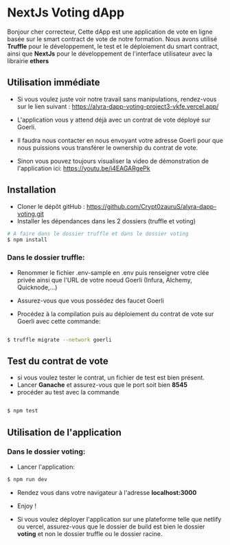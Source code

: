 # NextJs Voting dApp

Bonjour cher correcteur,
Cette dApp est une application de vote en ligne basée sur le smart contract de vote de notre formation.
Nous avons utilisé **Truffle** pour le développement, le test et le déploiement du smart contract, ainsi que **NextJs** pour le développement de l'interface utilisateur avec la librairie **ethers**

## Utilisation immédiate

- Si vous voulez juste voir notre travail sans manipulations, rendez-vous sur le lien suivant : https://alyra-dapp-voting-project3-vkfe.vercel.app/

- L'application vous y attend déjà avec un contrat de vote déployé sur Goerli.
- Il faudra nous contacter en nous envoyant votre adresse Goerli pour que nous puissions vous transférer le ownership du contrat de vote.
- Sinon vous pouvez toujours visualiser la video de démonstration de l'application ici: https://youtu.be/i4EAGARgePk

## Installation

- Cloner le dépôt gitHub : https://github.com/Crypt0zauruS/alyra-dapp-voting.git
- Installer les dépendances dans les 2 dossiers (truffle et voting)

```sh
# A faire dans le dossier truffle et dans le dossier voting
$ npm install

```

### Dans le dossier truffle:

- Renommer le fichier .env-sample en .env puis renseigner votre clée privée ainsi que l'URL de votre noeud Goerli (Infura, Alchemy, Quicknode,...)

- Assurez-vous que vous possédez des faucet Goerli

- Procédez à la compilation puis au déploiement du contrat de vote sur Goerli avec cette commande:

```sh

$ truffle migrate --network goerli
```

## Test du contrat de vote

- si vous voulez tester le contrat, un fichier de test est bien présent.
- Lancer **Ganache** et assurez-vous que le port soit bien **8545**
- procéder au test avec la commande

```sh

$ npm test
```

## Utilisation de l'application

### Dans le dossier voting:

- Lancer l'application:

```sh
$ npm run dev
```

- Rendez vous dans votre navigateur à l'adresse **localhost:3000**

- Enjoy !

- Si vous voulez déployer l'application sur une plateforme telle que netlify ou vercel, assurez-vous que le dossier de build est bien le dossier **voting** et non le dossier truffle ou le dossier racine.
